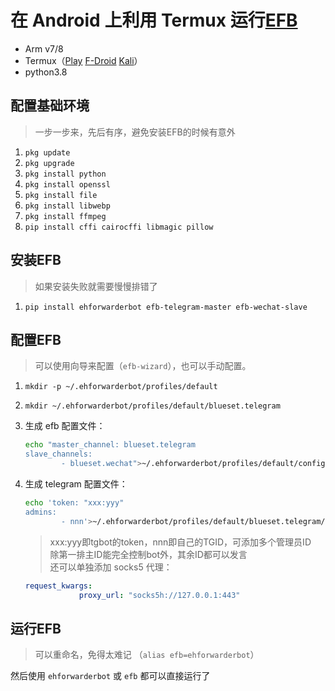 # 在 Android 上利用 Termux 运行[EFB](https://github.com/blueset/ehForwarderBot)

- Arm v7/8
- Termux（[Play](https://play.google.com/store/apps/details?id=com.termux&hl=zh) [F-Droid](https://f-droid.org/en/packages/com.termux/) [Kali](https://store.nethunter.com/en/packages/com.termux/)）
- python3.8

## 配置基础环境

 > 一步一步来，先后有序，避免安装EFB的时候有意外

1. `pkg update`
2. `pkg upgrade`
3. `pkg install python`
4. `pkg install openssl`
5. `pkg install file`
6. `pkg install libwebp`
7. `pkg install ffmpeg`
8. `pip install cffi cairocffi libmagic pillow`

## 安装EFB

> 如果安装失败就需要慢慢排错了

1. `pip install ehforwarderbot efb-telegram-master efb-wechat-slave`

## 配置EFB

> 可以使用向导来配置（`efb-wizard`），也可以手动配置。

1. `mkdir -p ~/.ehforwarderbot/profiles/default`
2. `mkdir ~/.ehforwarderbot/profiles/default/blueset.telegram`
3. 生成 efb 配置文件：  

    ```bash
    echo "master_channel: blueset.telegram
    slave_channels:
            - blueset.wechat">~/.ehforwarderbot/profiles/default/config.yaml
    ```

4. 生成 telegram 配置文件：

    ```bash
    echo 'token: "xxx:yyy"
    admins:
            - nnn'>~/.ehforwarderbot/profiles/default/blueset.telegram/config.yaml
    ```

    > xxx:yyy即tgbot的token，nnn即自己的TGID，可添加多个管理员ID  
    > 除第一排主ID能完全控制bot外，其余ID都可以发言  
    > 还可以单独添加 socks5 代理：  

    ```yaml
    request_kwargs:
                proxy_url: "socks5h://127.0.0.1:443"
    ```

## 运行EFB

> 可以重命名，免得太难记 （`alias efb=ehforwarderbot`）

然后使用 `ehforwarderbot` 或 `efb` 都可以直接运行了
